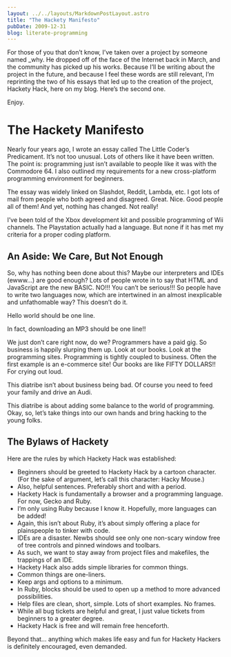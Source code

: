 ```yaml
---
layout: ../../layouts/MarkdownPostLayout.astro
title: "The Hackety Manifesto"
pubDate: 2009-12-31
blog: literate-programming
---
```



For those of you that don’t know, I’ve taken over a project by someone named _why. He dropped off of the face of the Internet back in March, and the community has picked up his works. Because I’ll be writing about the project in the future, and because I feel these words are still relevant, I’m reprinting the two of his essays that led up to the creation of the project, Hackety Hack, here on my blog. Here’s the second one.

Enjoy.

# The Hackety Manifesto

Nearly four years ago, I wrote an essay called The Little Coder’s Predicament. It’s not too unusual. Lots of others like it have been written. The point is: programming just isn’t available to people like it was with the Commodore 64. I also outlined my requirements for a new cross-platform programming environment for beginners.

The essay was widely linked on Slashdot, Reddit, Lambda, etc. I got lots of mail from people who both agreed and disagreed. Great. Nice. Good people all of them! And yet, nothing has changed. Not really!

I’ve been told of the Xbox development kit and possible programming of Wii channels. The Playstation actually had a language. But none if it has met my criteria for a proper coding platform.

## An Aside: We Care, But Not Enough

So, why has nothing been done about this? Maybe our interpreters and IDEs (ewww…) are good enough? Lots of people wrote in to say that HTML and JavaScript are the new BASIC. NO!!! You can’t be serious!!! So people have to write two languages now, which are intertwined in an almost inexplicable and unfathomable way? This doesn’t do it.

Hello world should be one line.

In fact, downloading an MP3 should be one line!!

We just don’t care right now, do we? Programmers have a paid gig. So business is happily slurping them up. Look at our books. Look at the programming sites. Programming is tightly coupled to business. Often the first example is an e-commerce site! Our books are like FIFTY DOLLARS!! For crying out loud.

This diatribe isn’t about business being bad. Of course you need to feed your family and drive an Audi.

This diatribe is about adding some balance to the world of programming. Okay, so, let’s take things into our own hands and bring hacking to the young folks.

## The Bylaws of Hackety

Here are the rules by which Hackety Hack was established:

- Beginners should be greeted to Hackety Hack by a cartoon character. (For the sake of argument, let’s call this character: Hacky Mouse.)
- Also, helpful sentences. Preferably short and with a period.
- Hackety Hack is fundamentally a browser and a programming language. For now, Gecko and Ruby.
- I’m only using Ruby because I know it. Hopefully, more languages can be added!
- Again, this isn’t about Ruby, it’s about simply offering a place for plainspeople to tinker with code.
- IDEs are a disaster. Newbs should see only one non-scary window free of tree controls and pinned windows and toolbars.
- As such, we want to stay away from project files and makefiles, the trappings of an IDE.
- Hackety Hack also adds simple libraries for common things.
- Common things are one-liners.
- Keep args and options to a minimum.
- In Ruby, blocks should be used to open up a method to more advanced possibilities.
- Help files are clean, short, simple. Lots of short examples. No frames.
- While all bug tickets are helpful and great, I just value tickets from beginners to a greater degree.
- Hackety Hack is free and will remain free henceforth.

Beyond that… anything which makes life easy and fun for Hackety Hackers is definitely encouraged, even demanded.
